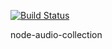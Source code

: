 [![Build Status](https://travis-ci.org/zinovik/node-audio-collection.svg?branch=master)](https://travis-ci.org/zinovik/node-audio-collection)

node-audio-collection
